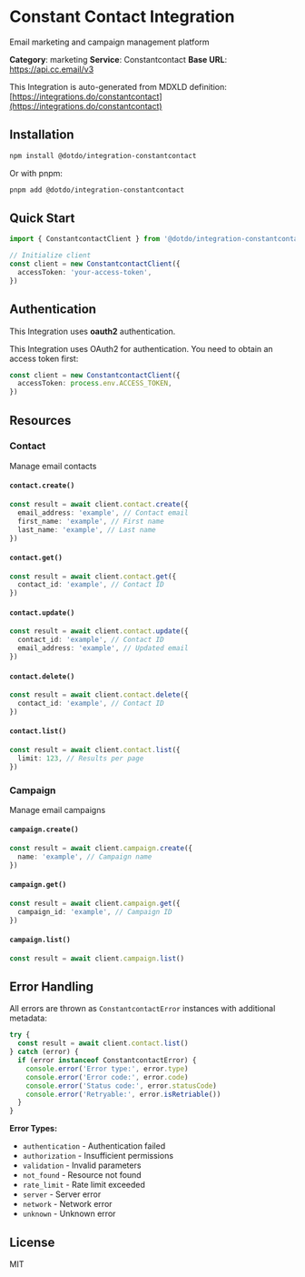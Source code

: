 # Constant Contact Integration

Email marketing and campaign management platform

**Category**: marketing
**Service**: Constantcontact
**Base URL**: https://api.cc.email/v3

This Integration is auto-generated from MDXLD definition: [https://integrations.do/constantcontact](https://integrations.do/constantcontact)

## Installation

```bash
npm install @dotdo/integration-constantcontact
```

Or with pnpm:

```bash
pnpm add @dotdo/integration-constantcontact
```

## Quick Start

```typescript
import { ConstantcontactClient } from '@dotdo/integration-constantcontact'

// Initialize client
const client = new ConstantcontactClient({
  accessToken: 'your-access-token',
})
```

## Authentication

This Integration uses **oauth2** authentication.

This Integration uses OAuth2 for authentication. You need to obtain an access token first:

```typescript
const client = new ConstantcontactClient({
  accessToken: process.env.ACCESS_TOKEN,
})
```

## Resources

### Contact

Manage email contacts

#### `contact.create()`

```typescript
const result = await client.contact.create({
  email_address: 'example', // Contact email
  first_name: 'example', // First name
  last_name: 'example', // Last name
})
```

#### `contact.get()`

```typescript
const result = await client.contact.get({
  contact_id: 'example', // Contact ID
})
```

#### `contact.update()`

```typescript
const result = await client.contact.update({
  contact_id: 'example', // Contact ID
  email_address: 'example', // Updated email
})
```

#### `contact.delete()`

```typescript
const result = await client.contact.delete({
  contact_id: 'example', // Contact ID
})
```

#### `contact.list()`

```typescript
const result = await client.contact.list({
  limit: 123, // Results per page
})
```

### Campaign

Manage email campaigns

#### `campaign.create()`

```typescript
const result = await client.campaign.create({
  name: 'example', // Campaign name
})
```

#### `campaign.get()`

```typescript
const result = await client.campaign.get({
  campaign_id: 'example', // Campaign ID
})
```

#### `campaign.list()`

```typescript
const result = await client.campaign.list()
```

## Error Handling

All errors are thrown as `ConstantcontactError` instances with additional metadata:

```typescript
try {
  const result = await client.contact.list()
} catch (error) {
  if (error instanceof ConstantcontactError) {
    console.error('Error type:', error.type)
    console.error('Error code:', error.code)
    console.error('Status code:', error.statusCode)
    console.error('Retryable:', error.isRetriable())
  }
}
```

**Error Types:**

- `authentication` - Authentication failed
- `authorization` - Insufficient permissions
- `validation` - Invalid parameters
- `not_found` - Resource not found
- `rate_limit` - Rate limit exceeded
- `server` - Server error
- `network` - Network error
- `unknown` - Unknown error

## License

MIT
